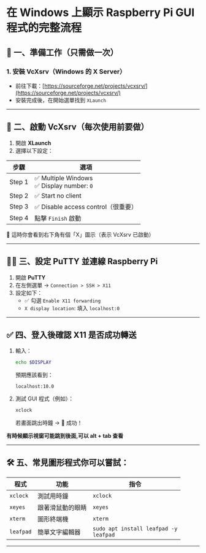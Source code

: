 <!-- markdownlint-disable -->

# 在 Windows 上顯示 Raspberry Pi GUI 程式的完整流程

## 🧾 一、準備工作（只需做一次）

### 1. 安裝 VcXsrv（Windows 的 X Server）
- 前往下載：[https://sourceforge.net/projects/vcxsrv/](https://sourceforge.net/projects/vcxsrv/)
- 安裝完成後，在開始選單找到 `XLaunch`

---

## 🚀 二、啟動 VcXsrv（每次使用前要做）

1. 開啟 **XLaunch**
2. 選擇以下設定：

| 步驟 | 選項 |
|------|------|
| Step 1 | ✅ Multiple Windows<br>✅ Display number: `0` |
| Step 2 | ✅ Start no client |
| Step 3 | ✅ Disable access control（很重要） |
| Step 4 | 點擊 `Finish` 啟動 |

📌 這時你會看到右下角有個「X」圖示（表示 VcXsrv 已啟動）

---

## 🧑‍💻 三、設定 PuTTY 並連線 Raspberry Pi

1. 開啟 **PuTTY**
2. 在左側選單 → `Connection > SSH > X11`
3. 設定如下：
   - ✅ 勾選 `Enable X11 forwarding`
   - `X display location`: 填入 `localhost:0`

---

## ✅ 四、登入後確認 X11 是否成功轉送

1. 輸入：
   ```bash
   echo $DISPLAY
   ```
   預期應該看到：
   ```
   localhost:10.0
   ```

2. 測試 GUI 程式（例如）：
   ```bash
   xclock
   ```
   若畫面跳出時鐘 → 🎉 成功！

**有時候顯示視窗可能跳到後面,可以 alt + tab 查看**

---

## 🛠️ 五、常見圖形程式你可以嘗試：

| 程式 | 功能 | 指令 |
|------|------|------|
| `xclock` | 測試用時鐘 | `xclock` |
| `xeyes` | 跟著滑鼠動的眼睛 | `xeyes` |
| `xterm` | 圖形終端機 | `xterm` |
| `leafpad` | 簡單文字編輯器 | `sudo apt install leafpad -y`<br>`leafpad` |

---
